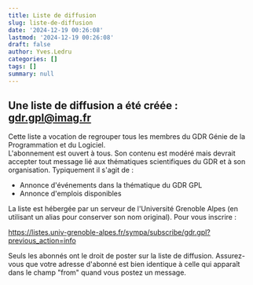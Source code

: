 ```yaml
---
title: Liste de diffusion
slug: liste-de-diffusion
date: '2024-12-19 00:26:08'
lastmod: '2024-12-19 00:26:08'
draft: false
author: Yves.Ledru
categories: []
tags: []
summary: null
---
```


## Une liste de diffusion a été créée : gdr.gpl@imag.fr

Cette liste a vocation de regrouper tous les membres du GDR Génie de la Programmation et du Logiciel.  
L'abonnement est ouvert à tous. Son contenu est modéré mais devrait accepter tout message lié aux thématiques scientifiques du GDR et à son organisation. Typiquement il s'agit de :

  * Annonce d'événements dans la thématique du GDR GPL
  * Annonce d'emplois disponibles



La liste est hébergée par un serveur de l'Université Grenoble Alpes (en utilisant un alias pour conserver son nom original). Pour vous inscrire :

<https://listes.univ-grenoble-alpes.fr/sympa/subscribe/gdr.gpl?previous_action=info>

Seuls les abonnés ont le droit de poster sur la liste de diffusion. Assurez-vous que votre adresse d'abonné est bien identique à celle qui apparaît dans le champ "from" quand vous postez un message.
